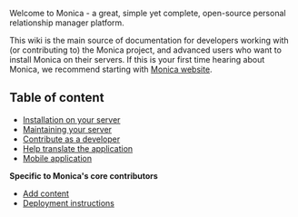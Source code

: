 Welcome to Monica - a great, simple yet complete, open-source personal relationship manager platform.

This wiki is the main source of documentation for developers working with (or contributing to) the Monica project, and advanced users who want to install Monica on their servers. If this is your first time hearing about Monica, we recommend starting with [Monica website](https://monicahq.com).

## Table of content

* [Installation on your server](Installation-instructions)
* [Maintaining your server](Update-your-server)
* [Contribute as a developer](Contribute-as-a-developer)
* [Help translate the application](Contribute-to-the-translation)
* [Mobile application](Mobile-application)

**Specific to Monica's core contributors**
* [Add content](Advanced-content-tips-for-developers)
* [Deployment instructions](Deployment-instructions)
